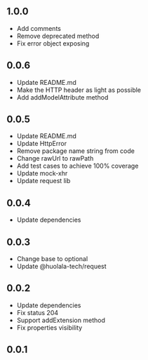 ## 1.0.0
- Add comments
- Remove deprecated method
- Fix error object exposing
## 0.0.6
- Update README.md
- Make the HTTP header as light as possible
- Add addModelAttribute method
## 0.0.5
- Update README.md
- Update HttpError
- Remove package name string from code
- Change rawUrl to rawPath
- Add test cases to achieve 100% coverage
- Update mock-xhr
- Update request lib
## 0.0.4
- Update dependencies
## 0.0.3
- Change base to optional
- Update @huolala-tech/request
## 0.0.2
- Update dependencies
- Fix status 204
- Support addExtension method
- Fix properties visibility
## 0.0.1
